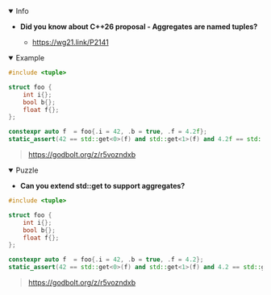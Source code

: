 <details open><summary>Info</summary><p>

* **Did you know about C++26 proposal - Aggregates are named tuples?**

  * https://wg21.link/P2141

</p></details><details open><summary>Example</summary><p>

```cpp
#include <tuple>

struct foo {
    int i{};
    bool b{};
    float f{};
};

constexpr auto f  = foo{.i = 42, .b = true, .f = 4.2f};
static_assert(42 == std::get<0>(f) and std::get<1>(f) and 4.2f == std::get<2>(f));
```

> https://godbolt.org/z/r5vozndxb

</p></details><details open><summary>Puzzle</summary><p>

* **Can you extend std::get to support aggregates?**

```cpp
#include <tuple>

struct foo {
    int i{};
    bool b{};
    float f{};
};

constexpr auto f  = foo{.i = 42, .b = true, .f = 4.2};
static_assert(42 == std::get<0>(f) and std::get<1>(f) and 4.2 == std::get<2>(f));
```

> https://godbolt.org/z/r5vozndxb

</p></details>
